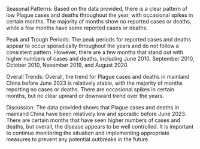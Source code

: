 Seasonal Patterns:
Based on the data provided, there is a clear pattern of low Plague cases and deaths throughout the year, with occasional spikes in certain months. The majority of months show no reported cases or deaths, while a few months have some reported cases or deaths.

Peak and Trough Periods:
The peak periods for reported cases and deaths appear to occur sporadically throughout the years and do not follow a consistent pattern. However, there are a few months that stand out with higher numbers of cases and deaths, including June 2010, September 2010, October 2010, November 2019, and August 2020.

Overall Trends:
Overall, the trend for Plague cases and deaths in mainland China before June 2023 is relatively stable, with the majority of months reporting no cases or deaths. There are occasional spikes in certain months, but no clear upward or downward trend over the years.

Discussion:
The data provided shows that Plague cases and deaths in mainland China have been relatively low and sporadic before June 2023. There are certain months that have seen higher numbers of cases and deaths, but overall, the disease appears to be well controlled. It is important to continue monitoring the situation and implementing appropriate measures to prevent any potential outbreaks in the future.